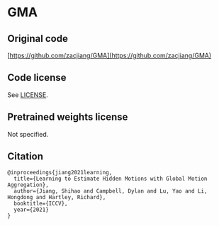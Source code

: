 # GMA

## Original code

[https://github.com/zacjiang/GMA](https://github.com/zacjiang/GMA)

## Code license

See [LICENSE](LICENSE).

## Pretrained weights license

Not specified.

## Citation

```
@inproceedings{jiang2021learning,
  title={Learning to Estimate Hidden Motions with Global Motion Aggregation},
  author={Jiang, Shihao and Campbell, Dylan and Lu, Yao and Li, Hongdong and Hartley, Richard},
  booktitle={ICCV},
  year={2021}
}
```